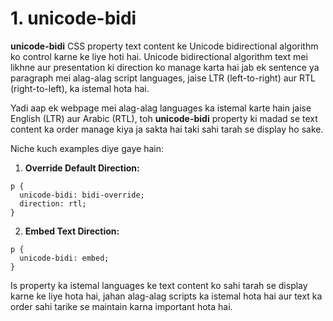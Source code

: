 # 1. unicode-bidi

**unicode-bidi** CSS property text content ke Unicode bidirectional algorithm ko control karne ke liye hoti hai. Unicode bidirectional algorithm text mei likhne aur presentation ki direction ko manage karta hai jab ek sentence ya paragraph mei alag-alag script languages, jaise LTR (left-to-right) aur RTL (right-to-left), ka istemal hota hai.

Yadi aap ek webpage mei alag-alag languages ka istemal karte hain jaise English (LTR) aur Arabic (RTL), toh **unicode-bidi** property ki madad se text content ka order manage kiya ja sakta hai taki sahi tarah se display ho sake.

Niche kuch examples diye gaye hain:

1. **Override Default Direction:**

```
p {
  unicode-bidi: bidi-override;
  direction: rtl;
}
```

2. **Embed Text Direction:**

```
p {
  unicode-bidi: embed;
}
```

Is property ka istemal languages ke text content ko sahi tarah se display karne ke liye hota hai, jahan alag-alag scripts ka istemal hota hai aur text ka order sahi tarike se maintain karna important hota hai.
